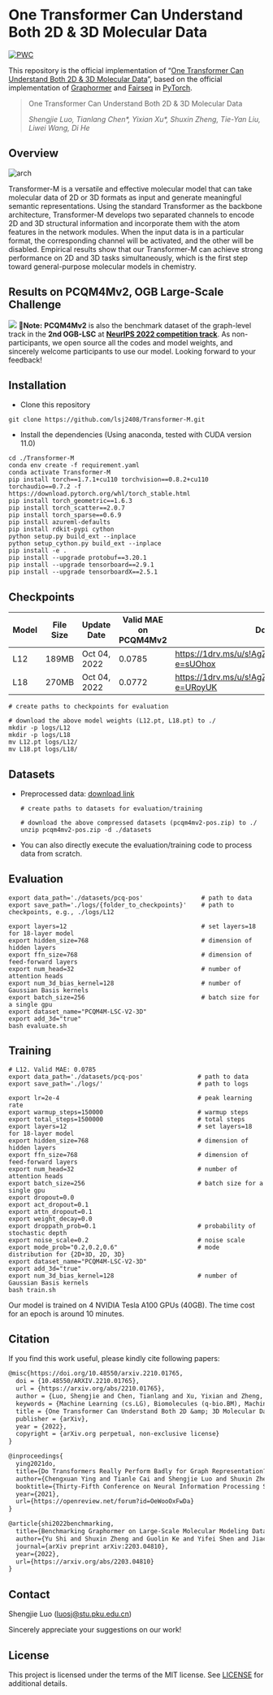 # One Transformer Can Understand Both 2D & 3D Molecular Data
[![PWC](https://img.shields.io/endpoint.svg?url=https://paperswithcode.com/badge/one-transformer-can-understand-both-2d-3d/graph-regression-on-pcqm4mv2-lsc)](https://paperswithcode.com/sota/graph-regression-on-pcqm4mv2-lsc?p=one-transformer-can-understand-both-2d-3d)

This repository is the official implementation of “[One Transformer Can Understand Both 2D & 3D Molecular Data](https://arxiv.org/abs/2210.01765)”, based on the official implementation of [Graphormer](https://github.com/microsoft/Graphormer) and [Fairseq](https://github.com/facebookresearch/fairseq) in [PyTorch](https://github.com/pytorch/pytorch).

> One Transformer Can Understand Both 2D & 3D Molecular Data
>
> *Shengjie Luo, Tianlang Chen\*, Yixian Xu\*, Shuxin Zheng, Tie-Yan Liu, Liwei Wang, Di He*

## Overview

![arch](docs/arch.jpg)

Transformer-M is a versatile and effective molecular model that can take molecular data of 2D or 3D formats as input and generate meaningful semantic representations. Using the standard Transformer as the backbone architecture, Transformer-M develops two separated channels to encode 2D and 3D structural information and incorporate them with the atom features in the network modules. When the input data is in a particular format, the corresponding channel will be activated, and the other will be disabled. Empirical results show that our Transformer-M can achieve strong performance on 2D and 3D tasks simultaneously, which is the first step toward general-purpose molecular models in chemistry.

## Results on PCQM4Mv2, OGB Large-Scale Challenge

![](docs/Table1.png)
🚀**Note:**  **PCQM4Mv2** is also the benchmark dataset of the graph-level track in the **2nd OGB-LSC** at [**NeurIPS 2022 competition track**](https://ogb.stanford.edu/neurips2022/). As non-participants, we open source all the codes and model weights, and sincerely welcome participants to use our model. Looking forward to your feedback!

## Installation

- Clone this repository

```shell
git clone https://github.com/lsj2408/Transformer-M.git
```

- Install the dependencies (Using anaconda, tested with CUDA version 11.0)

```shell
cd ./Transformer-M
conda env create -f requirement.yaml
conda activate Transformer-M
pip install torch==1.7.1+cu110 torchvision==0.8.2+cu110 torchaudio==0.7.2 -f https://download.pytorch.org/whl/torch_stable.html
pip install torch_geometric==1.6.3
pip install torch_scatter==2.0.7
pip install torch_sparse==0.6.9
pip install azureml-defaults
pip install rdkit-pypi cython
python setup.py build_ext --inplace
python setup_cython.py build_ext --inplace
pip install -e .
pip install --upgrade protobuf==3.20.1
pip install --upgrade tensorboard==2.9.1
pip install --upgrade tensorboardX==2.5.1
```

## Checkpoints

| Model | File Size | Update Date  | Valid MAE on PCQM4Mv2 | Download Link                                            |
| ----- | --------- | ------------ | --------------------- | -------------------------------------------------------- |
| L12   | 189MB     | Oct 04, 2022 | 0.0785                | https://1drv.ms/u/s!AgZyC7AzHtDBdWUZttg6N2TsOxw?e=sUOhox |
| L18   | 270MB     | Oct 04, 2022 | 0.0772                | https://1drv.ms/u/s!AgZyC7AzHtDBdrY59-_mP38jsCg?e=URoyUK |

```shell
# create paths to checkpoints for evaluation

# download the above model weights (L12.pt, L18.pt) to ./
mkdir -p logs/L12
mkdir -p logs/L18
mv L12.pt logs/L12/
mv L18.pt logs/L18/
```

## Datasets

- Preprocessed data: [download link](https://1drv.ms/u/s!AgZyC7AzHtDBeIDqE61u1ZEMv_8?e=3g428e)

  ```shell
  # create paths to datasets for evaluation/training
  
  # download the above compressed datasets (pcqm4mv2-pos.zip) to ./
  unzip pcqm4mv2-pos.zip -d ./datasets
  ```

- You can also directly execute the evaluation/training code to process data from scratch.

## Evaluation

```shell
export data_path='./datasets/pcq-pos'                # path to data
export save_path='./logs/{folder_to_checkpoints}'    # path to checkpoints, e.g., ./logs/L12

export layers=12                                     # set layers=18 for 18-layer model
export hidden_size=768                               # dimension of hidden layers
export ffn_size=768                                  # dimension of feed-forward layers
export num_head=32                                   # number of attention heads
export num_3d_bias_kernel=128                        # number of Gaussian Basis kernels
export batch_size=256                                # batch size for a single gpu
export dataset_name="PCQM4M-LSC-V2-3D"				   
export add_3d="true"
bash evaluate.sh
```

## Training

```shell
# L12. Valid MAE: 0.0785
export data_path='./datasets/pcq-pos'               # path to data
export save_path='./logs/'                          # path to logs

export lr=2e-4                                      # peak learning rate
export warmup_steps=150000                          # warmup steps
export total_steps=1500000                          # total steps
export layers=12                                    # set layers=18 for 18-layer model
export hidden_size=768                              # dimension of hidden layers
export ffn_size=768                                 # dimension of feed-forward layers
export num_head=32                                  # number of attention heads
export batch_size=256                               # batch size for a single gpu
export dropout=0.0
export act_dropout=0.1
export attn_dropout=0.1
export weight_decay=0.0
export droppath_prob=0.1                            # probability of stochastic depth
export noise_scale=0.2                              # noise scale
export mode_prob="0.2,0.2,0.6"                      # mode distribution for {2D+3D, 2D, 3D}
export dataset_name="PCQM4M-LSC-V2-3D"
export add_3d="true"
export num_3d_bias_kernel=128                       # number of Gaussian Basis kernels
bash train.sh
```

Our model is trained on 4 NVIDIA Tesla A100 GPUs (40GB). The time cost for an epoch is around 10 minutes.

## Citation

If you find this work useful, please kindly cite following papers:

```latex
@misc{https://doi.org/10.48550/arxiv.2210.01765,
  doi = {10.48550/ARXIV.2210.01765},
  url = {https://arxiv.org/abs/2210.01765},
  author = {Luo, Shengjie and Chen, Tianlang and Xu, Yixian and Zheng, Shuxin and Liu, Tie-Yan and Wang, Liwei and He, Di},
  keywords = {Machine Learning (cs.LG), Biomolecules (q-bio.BM), Machine Learning (stat.ML), FOS: Computer and information sciences, FOS: Computer and information sciences, FOS: Biological sciences, FOS: Biological sciences},
  title = {One Transformer Can Understand Both 2D &amp; 3D Molecular Data},
  publisher = {arXiv},
  year = {2022},
  copyright = {arXiv.org perpetual, non-exclusive license}
}

@inproceedings{
  ying2021do,
  title={Do Transformers Really Perform Badly for Graph Representation?},
  author={Chengxuan Ying and Tianle Cai and Shengjie Luo and Shuxin Zheng and Guolin Ke and Di He and Yanming Shen and Tie-Yan Liu},
  booktitle={Thirty-Fifth Conference on Neural Information Processing Systems},
  year={2021},
  url={https://openreview.net/forum?id=OeWooOxFwDa}
}

@article{shi2022benchmarking,
  title={Benchmarking Graphormer on Large-Scale Molecular Modeling Datasets},
  author={Yu Shi and Shuxin Zheng and Guolin Ke and Yifei Shen and Jiacheng You and Jiyan He and Shengjie Luo and Chang Liu and Di He and Tie-Yan Liu},
  journal={arXiv preprint arXiv:2203.04810},
  year={2022},
  url={https://arxiv.org/abs/2203.04810}
}
```

## Contact

Shengjie Luo (luosj@stu.pku.edu.cn)

Sincerely appreciate your suggestions on our work!

## License

This project is licensed under the terms of the MIT license. See [LICENSE](https://github.com/lsj2408/Transformer-M/blob/main/LICENSE) for additional details.
